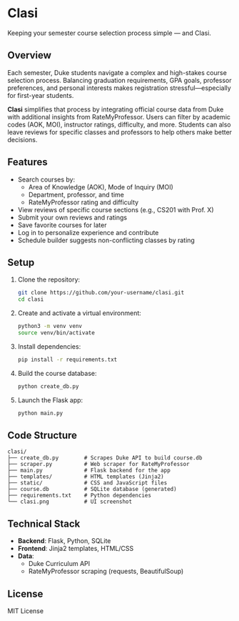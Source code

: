 # Clasi

Keeping your semester course selection process simple — and Clasi.

## Overview

Each semester, Duke students navigate a complex and high-stakes course selection process. Balancing graduation requirements, GPA goals, professor preferences, and personal interests makes registration stressful—especially for first-year students.

**Clasi** simplifies that process by integrating official course data from Duke with additional insights from RateMyProfessor. Users can filter by academic codes (AOK, MOI), instructor ratings, difficulty, and more. Students can also leave reviews for specific classes and professors to help others make better decisions.

## Features

- Search courses by:
  - Area of Knowledge (AOK), Mode of Inquiry (MOI)
  - Department, professor, and time
  - RateMyProfessor rating and difficulty
- View reviews of specific course sections (e.g., CS201 with Prof. X)
- Submit your own reviews and ratings
- Save favorite courses for later
- Log in to personalize experience and contribute
- Schedule builder suggests non-conflicting classes by rating

## Setup

1. Clone the repository:
   ```bash
   git clone https://github.com/your-username/clasi.git
   cd clasi
   ```

2. Create and activate a virtual environment:
   ```bash
   python3 -m venv venv
   source venv/bin/activate
   ```

3. Install dependencies:
   ```bash
   pip install -r requirements.txt
   ```

4. Build the course database:
   ```bash
   python create_db.py
   ```

5. Launch the Flask app:
   ```bash
   python main.py
   ```

## Code Structure

```
clasi/
├── create_db.py        # Scrapes Duke API to build course.db
├── scraper.py          # Web scraper for RateMyProfessor
├── main.py             # Flask backend for the app
├── templates/          # HTML templates (Jinja2)
├── static/             # CSS and JavaScript files
├── course.db           # SQLite database (generated)
├── requirements.txt    # Python dependencies
└── clasi.png           # UI screenshot
```

## Technical Stack

- **Backend**: Flask, Python, SQLite
- **Frontend**: Jinja2 templates, HTML/CSS
- **Data**:
  - Duke Curriculum API
  - RateMyProfessor scraping (requests, BeautifulSoup)

## License

MIT License


